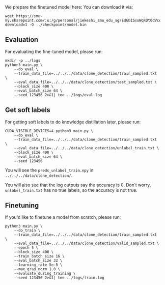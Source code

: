 We prepare the finetuned model here:
You can download it via:
```
wget https://smu-my.sharepoint.com/:u:/g/personal/jiekeshi_smu_edu_sg/EdGD1SxoWqRDt0dVcqNO0TwBAluQj0KJA2DE9swMwUHkng?download=1 -O ../checkpoint/model.bin
```
## Evaluation
For evaluating the fine-tuned model, please run:
```
mkdir -p ../logs
python3 main.py \
    --do_eval \
    --train_data_file=../../../data/clone_detection/train_sampled.txt \
    --eval_data_file=../../../data/clone_detection/test_sampled.txt \
    --block_size 400 \
    --eval_batch_size 64 \
    --seed 123456 2>&1| tee ../logs/eval.log
```
## Get soft labels
For getting soft labels to do knowledge distillation later, please run:
```
CUDA_VISIBLE_DEVICES=4 python3 main.py \
    --do_eval \
    --train_data_file=../../../data/clone_detection/train_sampled.txt \
    --eval_data_file=../../../data/clone_detection/unlabel_train.txt \
    --block_size 400 \
    --eval_batch_size 64 \
    --seed 123456
```
You will see the `preds_unlabel_train.npy` in `../../../data/clone_detection/`. 

You will also see that the log outputs say the accuracy is 0. Don't worry,  `unlabel_train.txt` has no true labels, so the accuracy is not true.

## Finetuning
If you'd like to finetune a model from scratch, please run:
```
python3 main.py \
    --do_train \
    --train_data_file=../../../data/clone_detection/train_sampled.txt \
    --eval_data_file=../../../data/clone_detection/valid_sampled.txt \
    --epoch 5 \
    --block_size 400 \
    --train_batch_size 16 \
    --eval_batch_size 32 \
    --learning_rate 5e-5 \
    --max_grad_norm 1.0 \
    --evaluate_during_training \
    --seed 123456 2>&1| tee ../logs/train.log
```
